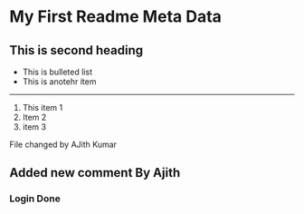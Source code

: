 # My First Readme Meta Data
## This is second heading
- This is bulleted list
- This is anotehr item

---
1. This item 1
2. Item 2
3. item 3


File changed by AJith Kumar

## Added new comment By Ajith

### Login Done
